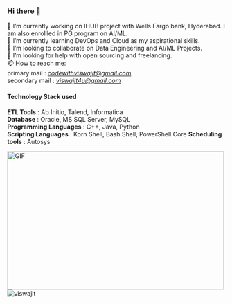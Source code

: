 ### Hi there 👋

<!--
**viswajitnayak/viswajitnayak** is a ✨ _special_ ✨ repository because its `README.md` (this file) appears on your GitHub profile.

Here are some ideas to get you started:

- 🔭 I’m currently working on ...
- 🌱 I’m currently learning ...
- 👯 I’m looking to collaborate on ...
- 🤔 I’m looking for help with ...
- 💬 Ask me about ...
- 📫 How to reach me: ...
- 😄 Pronouns: ...
- ⚡ Fun fact: ...
-->

🔭 I’m currently working on IHUB project with Wells Fargo bank, Hyderabad. I am also enrollled in PG program on AI/ML.  
🌱 I’m currently learning DevOps and Cloud as my aspirational skills.  
👯 I’m looking to collaborate on Data Engineering and AI/ML Projects.   
🤔 I’m looking for help with open sourcing and freelancing.  
📫 How to reach me:  
  primary mail : *codewithviswajit@gmail.com*  
  secondary mail : *viswajit4u@gmail.com*  
#### Technology Stack used
**ETL Tools** : Ab Initio, Talend, Informatica  
**Database** : Oracle, MS SQL Server, MySQL  
**Programming Languages** : C++, Java, Python  
**Scripting Languages** : Korn Shell, Bash Shell, PowerShell Core
**Scheduling tools** : Autosys  


<img align="left" alt="GIF" src="https://github.com/abhisheknaiidu/abhisheknaiidu/blob/master/code.gif?raw=true" width="500" height="320" />


<p align="left"> <img src="https://github-readme-stats.vercel.app/api?username=viswajitnayak&show_icons=true&theme=gotham" alt="viswajit" />
